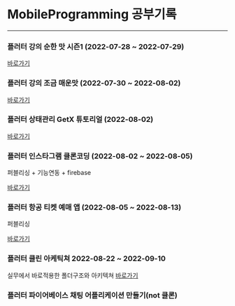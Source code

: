 # MobileProgramming 공부기록

---

### 플러터 강의 순한 맛 시즌1 (2022-07-28 ~ 2022-07-29)

[바로가기](https://github.com/ChanhyukPark-Tech/MobileProgramming/tree/main/flutter_initial_app)

### 플러터 강의 조금 매운맛 (2022-07-30 ~ 2022-08-02)

[바로가기](https://github.com/ChanhyukPark-Tech/MobileProgramming/tree/main/flutter_semi_spicy_tutorial)

### 플러터 상태관리 GetX 튜토리얼 (2022-08-02)

[바로가기](https://github.com/ChanhyukPark-Tech/MobileProgramming/tree/main/flutter_getx_tutorial)

### 플러터 인스타그램 클론코딩 (2022-08-02 ~ 2022-08-05)
퍼블리싱 + 기능연동 + firebase

[바로가기](https://github.com/ChanhyukPark-Tech/MobileProgramming/tree/main/flutter_instagram_clone)

### 플러터 항공 티켓 예매 앱 (2022-08-05 ~ 2022-08-13)
퍼블리싱 

[바로가기](https://github.com/ChanhyukPark-Tech/MobileProgramming/tree/main/flutter_ticket_book_app)

### 플러터 클린 아케틱쳐 2022-08-22 ~ 2022-09-10
실무에서 바로적용한 폴더구조와 아키텍쳐
[바로가기](https://github.com/ChanhyukPark-Tech/MobileProgramming/tree/main/flutter_clean_architecture)


### 플러터 파이어베이스 채팅 어플리케이션 만들기(not 클론)

